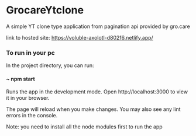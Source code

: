 # GrocareYtclone
A simple YT clone type application from pagination api provided by gro.care

link to hosted site: https://voluble-axolotl-d802f6.netlify.app/

### To run in your pc 

In the project directory, you can run:
#### ~ npm start  

Runs the app in the development mode.
Open http://localhost:3000 to view it in your browser.

The page will reload when you make changes.
You may also see any lint errors in the console.

Note: you need to install all the node modules first to run the app



